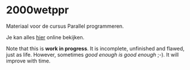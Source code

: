 # 2000wetppr

Materiaal voor de cursus Parallel programmeren.

Je kan alles [hier](https://etijskens.github.io/wetppr) online bekijken. 

Note that this is **work in progress**. It is incomplete, unfinished and flawed, just as life. 
However, sometimes *good enough is good enough* ;-). It will improve with time. 
